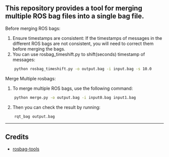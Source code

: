 This repository provides a tool for merging multiple ROS bag files into a single bag file. 
---
Before merging ROS bags:
 1. Ensure timestamps are consistent:
If the timestamps of messages in the different ROS bags are not consistent, you will need to correct them before merging the bags. 
 1. You can use rosbag_timeshift.py to shift(seconds) timestamp of messages:  
```bash
    python rosbag_timeshift.py -o output.bag -i input.bag -s 10.0
```
Merge Multiple rosbags:  
1. To merge multiple ROS bags, use the following command:
```bash
    python merge.py -o output.bag -i input0.bag input1.bag
```
2. Then you can check the result by running:
```bash
    rqt_bag output.bag
```
---
Credits
---  
* [rosbag-tools](https://github.com/Kautenja/rosbag-tools)

